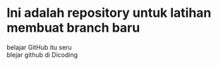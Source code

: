 # Ini adalah repository untuk latihan membuat branch baru
belajar GitHub itu seru<br>
blejar github di Dicoding<br>
